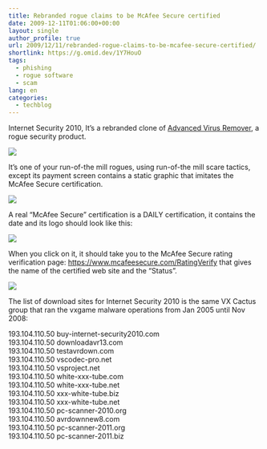 ```yaml
---
title: Rebranded rogue claims to be McAfee Secure certified
date: 2009-12-11T01:06:00+00:00
layout: single
author_profile: true
url: 2009/12/11/rebranded-rogue-claims-to-be-mcafee-secure-certified/
shortlink: https://g.omid.dev/1Y7HouO
tags:
  - phishing
  - rogue software
  - scam
lang: en
categories: 
  - techblog
---
```

Internet Security 2010, It’s a rebranded clone of [Advanced Virus Remover](http://sites.google.com/site/boelectronic/computer/malware/list-of-common-malwares/advanced-virus-remover), a rogue security product.

![](http://1.bp.blogspot.com/_vaUVXcmC3OI/SyGTBpVbAxI/AAAAAAAAAUk/cPz2lHD50z4/s1600-h/InternetSecurity2010_FakeResults.jpg)

It’s one of your run-of-the mill rogues, using run-of-the mill scare tactics, except its payment screen contains a static graphic that imitates the McAfee Secure certification.

![](http://2.bp.blogspot.com/_vaUVXcmC3OI/SyGTEBT2FsI/AAAAAAAAAUs/WwHGzGobUI4/s1600-h/Copy+of+InternetSecurity2010_McAfeeSecure_Tested.jpg)

A real “McAfee Secure” certification is a DAILY certification, it contains the date and its logo should look like this:

![](http://4.bp.blogspot.com/_vaUVXcmC3OI/SyGTGQqbu_I/AAAAAAAAAU8/XCe-7JJpw2Q/s1600-h/Real+McAfeeSecure+tested.png)

When you click on it, it should take you to the McAfee Secure rating verification page: https://www.mcafeesecure.com/RatingVerify that gives the name of the certified web site and the “Status”.

![](http://2.bp.blogspot.com/_vaUVXcmC3OI/SyGTFoQAEqI/AAAAAAAAAU0/7-WSYKo3HsU/s1600-h/McAfee+return.png)

The list of download sites for Internet Security 2010 is the same VX Cactus group that ran the vxgame malware operations from Jan 2005 until Nov 2008:

193.104.110.50 buy-internet-security2010.com  
193.104.110.50 downloadavr13.com  
193.104.110.50 testavrdown.com  
193.104.110.50 vscodec-pro.net  
193.104.110.50 vsproject.net  
193.104.110.50 white-xxx-tube.com  
193.104.110.50 white-xxx-tube.net  
193.104.110.50 xxx-white-tube.biz  
193.104.110.50 xxx-white-tube.net  
193.104.110.50 pc-scanner-2010.org  
193.104.110.50 avrdownnew8.com  
193.104.110.50 pc-scanner-2011.org  
193.104.110.50 pc-scanner-2011.biz